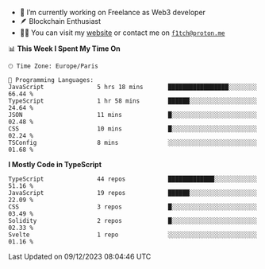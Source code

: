 - 🔭 I’m currently working on Freelance as Web3 developer
- 🪶 Blockchain Enthusiast
- 👨‍💻 You can visit my [website](https://f1tch.xyz) or contact me on [`f1tch@proton.me`](mailto:f1tch@proton.me)

<!--START_SECTION:waka-->
📊 **This Week I Spent My Time On** 

```text
🕑︎ Time Zone: Europe/Paris

💬 Programming Languages: 
JavaScript               5 hrs 18 mins       █████████████████░░░░░░░░   66.44 % 
TypeScript               1 hr 58 mins        ██████░░░░░░░░░░░░░░░░░░░   24.64 % 
JSON                     11 mins             █░░░░░░░░░░░░░░░░░░░░░░░░   02.48 % 
CSS                      10 mins             █░░░░░░░░░░░░░░░░░░░░░░░░   02.24 % 
TSConfig                 8 mins              ░░░░░░░░░░░░░░░░░░░░░░░░░   01.68 % 
```

**I Mostly Code in TypeScript** 

```text
TypeScript               44 repos            █████████████░░░░░░░░░░░░   51.16 % 
JavaScript               19 repos            ██████░░░░░░░░░░░░░░░░░░░   22.09 % 
CSS                      3 repos             █░░░░░░░░░░░░░░░░░░░░░░░░   03.49 % 
Solidity                 2 repos             █░░░░░░░░░░░░░░░░░░░░░░░░   02.33 % 
Svelte                   1 repo              ░░░░░░░░░░░░░░░░░░░░░░░░░   01.16 % 
```




 Last Updated on 09/12/2023 08:04:46 UTC
<!--END_SECTION:waka-->
